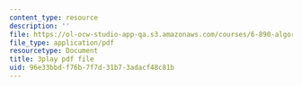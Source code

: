 ```yaml
---
content_type: resource
description: ''
file: https://ol-ocw-studio-app-qa.s3.amazonaws.com/courses/6-890-algorithmic-lower-bounds-fun-with-hardness-proofs-fall-2014/96e33bbdf76b7f7d31b73adacf48c81b_P3YoIxiz6to.pdf
file_type: application/pdf
resourcetype: Document
title: 3play pdf file
uid: 96e33bbd-f76b-7f7d-31b7-3adacf48c81b
---
```

